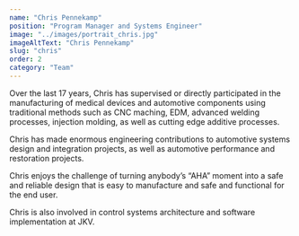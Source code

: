 ```yaml
---
name: "Chris Pennekamp"
position: "Program Manager and Systems Engineer"
image: "../images/portrait_chris.jpg"
imageAltText: "Chris Pennekamp"
slug: "chris"
order: 2
category: "Team"
---
```


Over the last 17 years, Chris has supervised or directly participated in the manufacturing of medical devices and automotive components using traditional methods such as CNC maching, EDM, advanced welding processes, injection molding, as well as cutting edge additive processes.

Chris has made enormous engineering contributions to automotive systems design and integration projects, as well as automotive performance and restoration projects.

Chris enjoys the challenge of turning anybody’s “AHA” moment into a safe and reliable design that is easy to manufacture and safe and functional for the end user.

Chris is also involved in control systems architecture and software implementation at JKV.